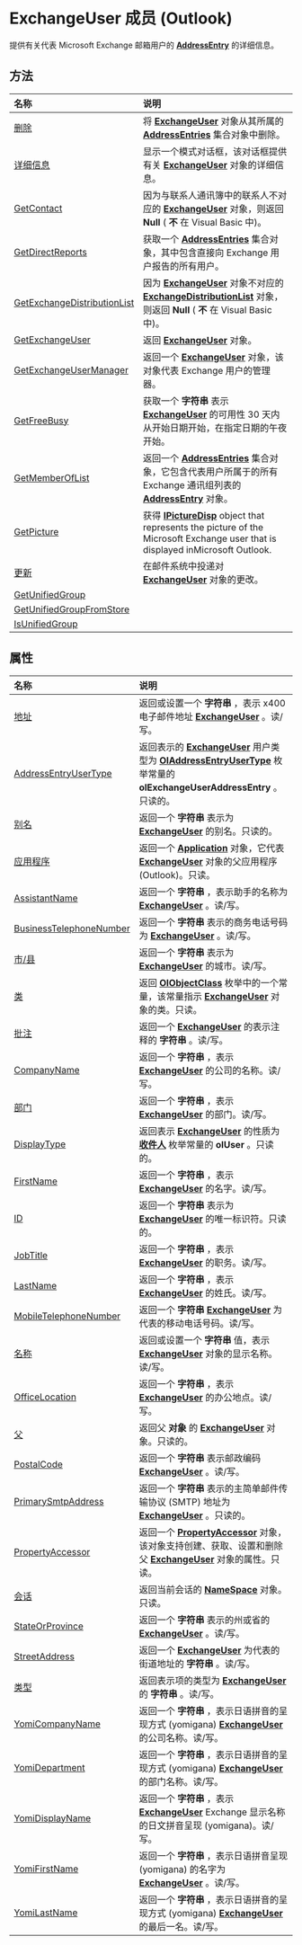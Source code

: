 
# ExchangeUser 成员 (Outlook)


提供有关代表 Microsoft Exchange 邮箱用户的  **[AddressEntry](d4a0a85e-8bab-bc56-57bc-d70c3c570c8e.md)** 的详细信息。


## 方法



|**名称**|**说明**|
|:-----|:-----|
|[删除](d11a82c4-28de-efef-5170-20f999f2bf08.md)|将  **[ExchangeUser](6ec117d1-7fdb-aa36-b567-1242f8238df0.md)** 对象从其所属的 **[AddressEntries](db91b717-07c6-d1f2-c545-b766ee1f0c6b.md)** 集合对象中删除。|
|[详细信息](6c93a583-cc61-e527-7832-88dba525854a.md)|显示一个模式对话框，该对话框提供有关  **[ExchangeUser](6ec117d1-7fdb-aa36-b567-1242f8238df0.md)** 对象的详细信息。|
|[GetContact](443fb23a-cd26-e385-bd9d-e978aec56458.md)|因为与联系人通讯簿中的联系人不对应的 **[ExchangeUser](6ec117d1-7fdb-aa36-b567-1242f8238df0.md)** 对象，则返回 **Null** ( **不** 在 Visual Basic 中)。|
|[GetDirectReports](753201ad-8001-3185-7d68-fda15907099d.md)|获取一个  **[AddressEntries](db91b717-07c6-d1f2-c545-b766ee1f0c6b.md)** 集合对象，其中包含直接向 Exchange 用户报告的所有用户。|
|[GetExchangeDistributionList](4ebc0448-97a9-ca5c-35f0-ef852de27324.md)|因为 **[ExchangeUser](6ec117d1-7fdb-aa36-b567-1242f8238df0.md)** 对象不对应的 **[ExchangeDistributionList](2830dfba-6c0a-a81f-6b98-92ac2aafb59d.md)** 对象，则返回 **Null** ( **不** 在 Visual Basic 中)。|
|[GetExchangeUser](ff0babba-895f-8205-fefb-c587ee53ea91.md)|返回  **[ExchangeUser](6ec117d1-7fdb-aa36-b567-1242f8238df0.md)** 对象。|
|[GetExchangeUserManager](ead5e950-7f7a-b213-0daf-c2bff890a30c.md)|返回一个  **[ExchangeUser](6ec117d1-7fdb-aa36-b567-1242f8238df0.md)** 对象，该对象代表 Exchange 用户的管理器。|
|[GetFreeBusy](0dcd36af-e9d7-ca1e-334f-c540c46254f7.md)|获取一个 **字符串** 表示 **[ExchangeUser](6ec117d1-7fdb-aa36-b567-1242f8238df0.md)** 的可用性 30 天内从开始日期开始，在指定日期的午夜开始。|
|[GetMemberOfList](1f4e8910-8998-85ab-05dc-d06f6fd323c3.md)|返回一个  **[AddressEntries](db91b717-07c6-d1f2-c545-b766ee1f0c6b.md)** 集合对象，它包含代表用户所属于的所有 Exchange 通讯组列表的 **[AddressEntry](d4a0a85e-8bab-bc56-57bc-d70c3c570c8e.md)** 对象。|
|[GetPicture](4298db85-0576-4982-9592-6eae666d966a.md)|获得 **[IPictureDisp](http://msdn.microsoft.com/en-us/library/ms680762%28VS.85%29.aspx)** object that represents the picture of the Microsoft Exchange user that is displayed inMicrosoft Outlook.|
|[更新](a2672fbf-f32a-f120-227c-24ee5c361f35.md)|在邮件系统中投递对  **[ExchangeUser](6ec117d1-7fdb-aa36-b567-1242f8238df0.md)** 对象的更改。|
|[GetUnifiedGroup](ec0f58fa-969d-ed38-705b-2c99ccbf3c86.md)||
|[GetUnifiedGroupFromStore](38a901d3-670f-afd2-a385-3b2bb859cb81.md)||
|[IsUnifiedGroup](46f9564a-1c0a-fe6c-3f06-989fb5f36adf.md)||

## 属性



|**名称**|**说明**|
|:-----|:-----|
|[地址](b3a36b16-e652-9e3f-86fd-7cea0c72d78c.md)|返回或设置一个 **字符串** ，表示 x400 电子邮件地址 **[ExchangeUser](6ec117d1-7fdb-aa36-b567-1242f8238df0.md)** 。读/写。|
|[AddressEntryUserType](fb5b16be-8846-7c9f-22bf-847d2cfc0a54.md)|返回表示的 **[ExchangeUser](6ec117d1-7fdb-aa36-b567-1242f8238df0.md)** 用户类型为 **[OlAddressEntryUserType](9f128fe4-9981-e06a-d69c-ca7cf9107fe9.md)** 枚举常量的 **olExchangeUserAddressEntry** 。只读的。|
|[别名](ea87a061-4f09-e0ed-fd3d-bfb44cccaf15.md)|返回一个 **字符串** 表示为 **[ExchangeUser](6ec117d1-7fdb-aa36-b567-1242f8238df0.md)** 的别名。只读的。|
|[应用程序](17331aa1-d926-ada9-a782-02291cd6f720.md)|返回一个  **[Application](797003e7-ecd1-eccb-eaaf-32d6ddde8348.md)** 对象，它代表 **[ExchangeUser](6ec117d1-7fdb-aa36-b567-1242f8238df0.md)** 对象的父应用程序 (Outlook)。只读。|
|[AssistantName](cca35d99-7031-ba46-4171-8c89b9ea2e2b.md)|返回一个 **字符串** ，表示助手的名称为 **[ExchangeUser](6ec117d1-7fdb-aa36-b567-1242f8238df0.md)** 。读/写。|
|[BusinessTelephoneNumber](c01f85bb-24a2-c08f-df4c-9e6506ca2077.md)|返回一个 **字符串** 表示的商务电话号码为 **[ExchangeUser](6ec117d1-7fdb-aa36-b567-1242f8238df0.md)** 。读/写。|
|[市/县](fcec3330-39fb-61e9-e447-4adca0146171.md)|返回一个 **字符串** 表示为 **[ExchangeUser](6ec117d1-7fdb-aa36-b567-1242f8238df0.md)** 的城市。读/写。|
|[类](eea4ce34-a957-3771-ae7b-d8fdd959a37d.md)|返回  **[OlObjectClass](33d724b3-df3c-2a7f-a80f-93b66d96f588.md)** 枚举中的一个常量，该常量指示 **[ExchangeUser](6ec117d1-7fdb-aa36-b567-1242f8238df0.md)** 对象的类。只读。|
|[批注](b55f865c-c564-f209-7648-9977512dd5a5.md)|返回一个 **[ExchangeUser](6ec117d1-7fdb-aa36-b567-1242f8238df0.md)** 的表示注释的 **字符串** 。读/写。|
|[CompanyName](d7a630ec-0fbf-78ea-5f2a-51be6d001c23.md)|返回一个 **字符串** ，表示 **[ExchangeUser](6ec117d1-7fdb-aa36-b567-1242f8238df0.md)** 的公司的名称。读/写。|
|[部门](3b2512ff-d741-53b2-6f1d-a0f74ffbbce1.md)|返回一个 **字符串** ，表示 **[ExchangeUser](6ec117d1-7fdb-aa36-b567-1242f8238df0.md)** 的部门。读/写。|
|[DisplayType](3060a00b-9a99-7833-1a8a-5c18123d7d98.md)|返回表示 **[ExchangeUser](6ec117d1-7fdb-aa36-b567-1242f8238df0.md)** 的性质为 **[收件人](356e5f75-8aa2-e28d-64ee-27b78348ba7a.md)** 枚举常量的 **olUser** 。只读的。|
|[FirstName](6a72812a-31fd-aa6a-be08-f765018208ab.md)|返回一个 **字符串** ，表示 **[ExchangeUser](6ec117d1-7fdb-aa36-b567-1242f8238df0.md)** 的名字。读/写。|
|[ID](b26ae0d3-ba96-f3ad-cd74-92ce5305e702.md)|返回一个 **字符串** 表示为 **[ExchangeUser](6ec117d1-7fdb-aa36-b567-1242f8238df0.md)** 的唯一标识符。只读的。|
|[JobTitle](2cfa5301-3164-c472-3f8e-831c1eebc810.md)|返回一个 **字符串** ，表示 **[ExchangeUser](6ec117d1-7fdb-aa36-b567-1242f8238df0.md)** 的职务。读/写。|
|[LastName](1f9f9675-3e72-da56-d654-a1473f4f71a7.md)|返回一个 **字符串** ，表示 **[ExchangeUser](6ec117d1-7fdb-aa36-b567-1242f8238df0.md)** 的姓氏。读/写。|
|[MobileTelephoneNumber](9c76ef68-1f85-d072-11d9-015fbbe1658e.md)|返回一个 **字符串** **[ExchangeUser](6ec117d1-7fdb-aa36-b567-1242f8238df0.md)** 为代表的移动电话号码。读/写。|
|[名称](8b93c5a3-7c6a-4193-7fc3-621e1d0dda18.md)|返回或设置一个 **字符串** 值，表示 **[ExchangeUser](6ec117d1-7fdb-aa36-b567-1242f8238df0.md)** 对象的显示名称。读/写。|
|[OfficeLocation](b37d5622-27ba-b2c4-cfd3-6aa1e9e9296b.md)|返回一个 **字符串** ，表示 **[ExchangeUser](6ec117d1-7fdb-aa36-b567-1242f8238df0.md)** 的办公地点。读/写。|
|[父](18a2505c-14aa-7924-ec59-74c8e85ac92e.md)|返回父 **对象** 的 **[ExchangeUser](6ec117d1-7fdb-aa36-b567-1242f8238df0.md)** 对象。只读的。|
|[PostalCode](b135d7a6-daa1-4154-d6e7-506c59860a81.md)|返回一个 **字符串** 表示邮政编码 **[ExchangeUser](6ec117d1-7fdb-aa36-b567-1242f8238df0.md)** 。读/写。|
|[PrimarySmtpAddress](2dda21da-44a2-fbfe-babc-58646c76689d.md)|返回一个 **字符串** 表示的主简单邮件传输协议 (SMTP) 地址为 **[ExchangeUser](6ec117d1-7fdb-aa36-b567-1242f8238df0.md)** 。只读的。|
|[PropertyAccessor](d1427525-8f6a-04a2-9cfa-b91ee0a89ec2.md)|返回一个  **[PropertyAccessor](2fc91e13-703c-3ec9-9066-ffee7144306c.md)** 对象，该对象支持创建、获取、设置和删除父 **[ExchangeUser](6ec117d1-7fdb-aa36-b567-1242f8238df0.md)** 对象的属性。只读。|
|[会话](7d2d23f0-c441-281a-1784-fe63dfa47b9f.md)|返回当前会话的  **[NameSpace](f0dcaa19-07f5-5d42-a3bf-2e42b7885644.md)** 对象。只读。|
|[StateOrProvince](abac4889-800a-5573-5851-095f5b5176c5.md)|返回一个 **字符串** 表示的州或省的 **[ExchangeUser](6ec117d1-7fdb-aa36-b567-1242f8238df0.md)** 。读/写。|
|[StreetAddress](155399c8-7d99-6537-ba30-84145b26ef21.md)|返回一个 **[ExchangeUser](6ec117d1-7fdb-aa36-b567-1242f8238df0.md)** 为代表的街道地址的 **字符串** 。读/写。|
|[类型](de3652a8-023c-5d2c-9ced-88f768c22a87.md)|返回表示项的类型为 **[ExchangeUser](6ec117d1-7fdb-aa36-b567-1242f8238df0.md)** 的 **字符串** 。读/写。|
|[YomiCompanyName](481fec99-c2ab-c4c7-8e05-ede9e6846d1e.md)|返回一个 **字符串** ，表示日语拼音的呈现方式 (yomigana) **[ExchangeUser](6ec117d1-7fdb-aa36-b567-1242f8238df0.md)** 的公司名称。读/写。|
|[YomiDepartment](6bc06cf2-7dee-fa50-7380-73df8022ff18.md)|返回一个 **字符串** ，表示日语拼音的呈现方式 (yomigana) **[ExchangeUser](6ec117d1-7fdb-aa36-b567-1242f8238df0.md)** 的部门名称。读/写。|
|[YomiDisplayName](71e97add-9cf1-86c7-3e94-985d2333ebbd.md)|返回一个 **字符串** ，表示 **[ExchangeUser](6ec117d1-7fdb-aa36-b567-1242f8238df0.md)** Exchange 显示名称的日文拼音呈现 (yomigana)。读/写。|
|[YomiFirstName](b44094df-af5a-21fd-0c09-ada48e51cfd8.md)|返回一个 **字符串** ，表示日语拼音呈现 (yomigana) 的名字为 **[ExchangeUser](6ec117d1-7fdb-aa36-b567-1242f8238df0.md)** 。读/写。|
|[YomiLastName](079ba8e7-4a3a-2f8c-fa17-0db5ab8f47c2.md)|返回一个 **字符串** ，表示日语拼音的呈现方式 (yomigana) **[ExchangeUser](6ec117d1-7fdb-aa36-b567-1242f8238df0.md)** 的最后一名。读/写。|

